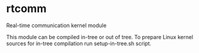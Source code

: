 # rtcomm
Real-time communication kernel module

This module can be compiled in-tree or out of tree. To prepare Linux kernel 
sources for in-tree compilation run setup-in-tree.sh script.

